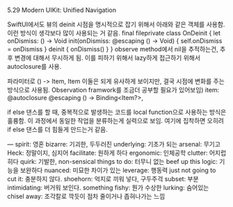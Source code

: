 5.29
Modern UIKit: Unified Navigation

SwiftUI에서도 뷰의 deinit 시점을 명시적으로 잡기 위해서 아래와 같은 객체를 사용함. 
이런 방식이 생각보다 많이 사용되는 거 같음.
final fileprivate class OnDeinit {
  let onDismiss: () -> Void
  init(onDismiss: @escaping () -> Void) {
    self.onDismiss = onDismiss
  }
  deinit {
    onDismiss()
  }
}
observe method에서 nil을 추적하는건, 추후 변경에 대해서 무시하게 됨.
이를 피하기 위해서 lazy하게 접근하기 위해서 autoclosure를 사용.

파라미터로 () -> Item, Item 이둘은 되게 유사하게 보이지만, 결국 시점에 변화를 주는 방식으로 사용됨.
Observation framwork를 조금더 공부할 필요가 있어보임)
item: @autoclosure @escaping () -> Binding<Item?>,

if else 댄스를 할 때, 중복적으로 발생하는 코드를 local function으로 사용하는 방식은 훌륭함.
이 과정에서 동일한 작업을 분류하는게 실력으로 보임.
여기에 집착하면 오히려 if else 댄스를 더 힘들게 만드는거 같음.


—
spirit: 영혼
bizarre: 기괴한, 두두러진
underlying: 기초가 되는
arsenal: 무기고
Heck: 정말이지, 심지어
facilitate: 원하게 하다
ergonomic: 인체공학
clutter: 어지럽히다
quirk: 기발한, 
non-sensical things to do: 터무니 없는
beef up this logic:  기능을 보완하다
nuanced: 미묘한 차이가 있는
leverage: 행동력
just not going to cut it: 충분하지 않다.
shoehorn:  억지로 끼워 넣다, 구두주걱
subset: 부분
intimidating: 버거워 보인다.
something fishy: 뭔가 수상한
lurking: 숨어있는
chisel away: 조각칼로 깍듯이 점차 줄이거나 좁혀나가는 느낌
